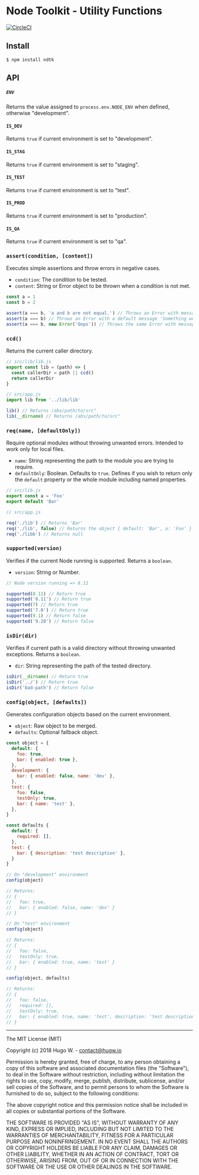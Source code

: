 # Node Toolkit - Utility Functions

[![CircleCI](https://circleci.com/gh/hugw/ndtk/tree/master.svg?style=svg&circle-token=a8823c9c34374fe0321d0e958f000db70f4f6119)](https://circleci.com/gh/hugw/ndtk/tree/master)

## Install

```
$ npm install ndtk
```

## API

##### `ENV`

Returns the value assigned to `process.env.NODE_ENV` when defined, otherwise "development".

#### `IS_DEV`

Returns `true` if current environment is set to "development".

#### `IS_STAG`

Returns `true` if current environment is set to "staging".

#### `IS_TEST`

Returns `true` if current environment is set to "test".

#### `IS_PROD`

Returns `true` if current environment is set to "production".

#### `IS_QA`

Returns `true` if current environment is set to "qa".

### `assert(condition, [content])`

Executes simple assertions and throw errors in negative cases.

- `condition`: The condition to be tested.
- `content`: String or Error object to be thrown when a condition is not met.

```js
const a = 1
const b = 2

assert(a === b, 'a and b are not equal.') // Throws an Error with message 'a and b are not equal.'
assert(a === b) // Throws an Error with a default message 'Something went wrong.'
assert(a === b, new Error('Oops')) // Throws the same Error with message 'Oops'
```

### `ccd()`

Returns the current caller directory.

```js
// src/lib/lib.js
export const lib = (path) => {
  const callerDir = path || ccd()
  return callerDir
}

// src/app.js
import lib from '../lib/lib'

lib() // Returns /abs/path/to/src"
lib(__dirname) // Returns /abs/path/to/src"
```

### `req(name, [defaultOnly])`

Require optional modules without throwing unwanted errors. Intended to work only for local files.

- `name`: String representing the path to the module you are trying to require.
- `defaultOnly`: Boolean. Defaults to `true`. Defines if you wish to return only the `default` property or the whole module including named properties.

```js
// src/lib.js
export const a = 'Foo'
export default 'Bar'

// src/app.js

req('./lib') // Returns 'Bar'
req('./lib', false) // Returns the object { default: 'Bar', a: 'Foo' }
req('./libb') // Returns null
```

### `supported(version)`

Verifies if the current Node running is supported. Returns a `boolean`.

- `version`: String or Number.

```js
// Node version running => 8.11

supported(8.11) // Return true
supported('8.11') // Return true
supported(7) // Return true
supported('7.0') // Return true
supported(9.1) // Return false
supported('9.20') // Return false
```

### `isDir(dir)`

Verifies if current path is a valid directory without throwing unwanted exceptions. Returns a `boolean`.

- `dir`: String representing the path of the tested directory.

```js
isDir(__dirname) // Return true
isDir('../') // Return true
isDir('bad-path') // Return false
```

### `config(object, [defaults])`

Generates configuration objects based on the current environment.

- `object`: Raw object to be merged.
- `defaults`: Optional fallback object.

```js
const object = {
  default: {
    foo: true,
    bar: { enabled: true },
  },
  development: {
    bar: { enabled: false, name: 'dev' },
  },
  test: {
    foo: false,
    testOnly: true,
    bar: { name: 'test' },
  },
}

const defaults {
  default: {
    required: [],
  },
  test: {
    bar: { description: 'test description' },
  }
}

// On "development" environment
config(object)

// Returns:
// {
//   foo: true,
//   bar: { enabled: false, name: 'dev' }
// }

// On "test" environment
config(object)

// Returns:
// {
//   foo: false,
//   testOnly: true,
//   bar: { enabled: true, name: 'test' }
// }

config(object, defaults)

// Returns:
// {
//   foo: false,
//   required: [],
//   testOnly: true,
//   bar: { enabled: true, name: 'test', description: 'test description' }
// }
```

***

The MIT License (MIT)

Copyright (c) 2018 Hugo W. - contact@hugw.io

Permission is hereby granted, free of charge, to any person obtaining a copy
of this software and associated documentation files (the "Software"), to deal
in the Software without restriction, including without limitation the rights
to use, copy, modify, merge, publish, distribute, sublicense, and/or sell
copies of the Software, and to permit persons to whom the Software is
furnished to do so, subject to the following conditions:

The above copyright notice and this permission notice shall be included in
all copies or substantial portions of the Software.

THE SOFTWARE IS PROVIDED "AS IS", WITHOUT WARRANTY OF ANY KIND, EXPRESS OR
IMPLIED, INCLUDING BUT NOT LIMITED TO THE WARRANTIES OF MERCHANTABILITY,
FITNESS FOR A PARTICULAR PURPOSE AND NONINFRINGEMENT. IN NO EVENT SHALL THE
AUTHORS OR COPYRIGHT HOLDERS BE LIABLE FOR ANY CLAIM, DAMAGES OR OTHER
LIABILITY, WHETHER IN AN ACTION OF CONTRACT, TORT OR OTHERWISE, ARISING FROM,
OUT OF OR IN CONNECTION WITH THE SOFTWARE OR THE USE OR OTHER DEALINGS IN
THE SOFTWARE.
